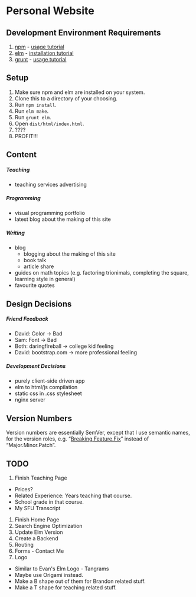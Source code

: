 Personal Website
================


## Development Environment Requirements

1. [npm](https://www.npmjs.com/) - [usage tutorial](https://www.youtube.com/watch?v=pU9Q6oiQNd0)
2. [elm](http://elm-lang.org/install) - [installation tutorial](http://alphydan.svbtle.com/elm-lang-on-ubuntu-14-04)
3. [grunt](http://gruntjs.com/) - [usage tutorial](https://www.youtube.com/watch?v=TMKj0BxzVgw)

## Setup

1. Make sure npm and elm are installed on your system.
2. Clone this to a directory of your choosing.
3. Run `npm install`.
4. Run `elm make`.
5. Run `grunt elm`.
6. Open `dist/html/index.html`.
7. ????
8. PROFIT!!!

## Content

##### Teaching

- teaching services advertising

##### Programming

- visual programming portfolio
- latest blog about the making of this site

##### Writing

- blog
	- blogging about the making of this site
	- book talk
	- article share
- guides on math topics (e.g. factoring trionimals, completing the square, learning style in general)
- favourite quotes

## Design Decisions

##### Friend Feedback

- David: Color -> Bad
- Sam: Font -> Bad
- Both: daringfireball -> college kid feeling
- David: bootstrap.com -> more professional feeling

##### Development Decisions

- purely client-side driven app
- elm to html/js compilation
- static css in .css stylesheet
- nginx server

## Version Numbers

Version numbers are essentially SemVer, except that I use semantic names, for the version roles, e.g. “[Breaking.Feature.Fix][ver]” instead of “Major.Minor.Patch”.

[ver]: https://medium.com/javascript-scene/software-versions-are-broken-3d2dc0da0783#.qgkp9dimp

## TODO

1. Finish Teaching Page
  - Prices?
  - Related Experience: Years teaching that course.
  - School grade in that course.
  - My SFU Transcript
1. Finish Home Page
1. Search Engine Optimization
1. Update Elm Version
1. Create a Backend
1. Routing
1. Forms - Contact Me
1. Logo
  - Similar to Evan's Elm Logo - Tangrams
  - Maybe use Origami instead.
  - Make a B shape out of them for Brandon related stuff.
  - Make a T shape for teaching related stuff.
